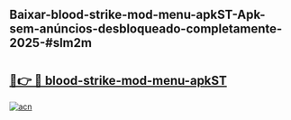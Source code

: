 ## Baixar-blood-strike-mod-menu-apkST-Apk-sem-anúncios-desbloqueado-completamente-2025-#slm2m

# <h2><a href="https://ainizakaria.my?title=blood-strike-mod-menu-apkST&ref=20M">🔗👉 🔴 blood-strike-mod-menu-apkST</a></h2>

[![acn](https://github.com/user-attachments/assets/0f9c940e-d8b0-45ae-aac7-cd30a18b3e1c)](https://ainizakaria.my?title=blood-strike-mod-menu-apkST&ref=20M)

